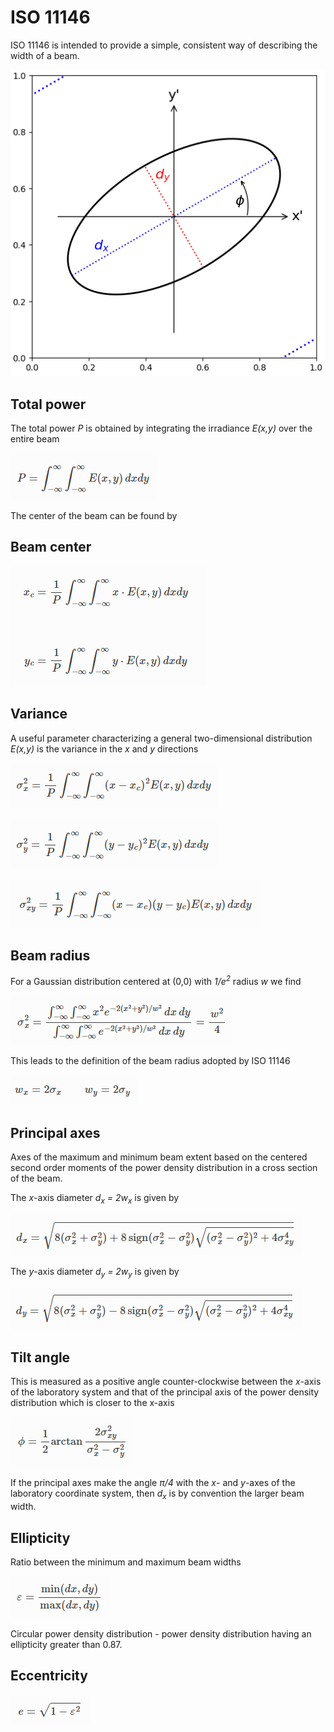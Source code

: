 # ISO 11146

ISO 11146 is intended to provide a simple, consistent way of describing the width of a beam.

![](./img/fig_ellipse.png)

## Total power

The total power <i>P</i> is obtained by integrating the irradiance <i>E(x,y)</i> over the entire beam

![Total power](./img/eq_power.png)

The center of the beam can be found by

## Beam center

![Beam center](./img/eq_center.png)

## Variance

A useful parameter characterizing a general two-dimensional distribution <i>E(x,y)</i> is the variance in the <i>x</i> and <i>y</i> directions

![Variance X](./img/eq_variance_x.png)

![Variance Y](./img/eq_variance_y.png)

![Variance XY](./img/eq_variance_xy.png)

## Beam radius

For a Gaussian distribution centered at (0,0) with <i>1/e<sup>2</sup></i> radius <i>w</i> we find

![Beam radius](./img/eq_radius.png)

This leads to the definition of the beam radius adopted by ISO 11146

![Beam radius](./img/eq_radius_xy.png)

## Principal axes

Axes of the maximum and minimum beam extent based on the centered second order moments of the power density distribution in a cross section of the beam.

The <i>x</i>-axis diameter <i>d<sub>x</sub> = 2w<sub>x</sub></i> is given by

![Diameter X](./img/eq_dx.png)

The <i>y</i>-axis diameter <i>d<sub>y</sub> = 2w<sub>y</sub></i> is given by

![Diameter Y](./img/eq_dy.png)

## Tilt angle

This is measured as a positive angle counter-clockwise between the <i>x</i>-axis of the laboratory system and that of the principal axis of the power density distribution which is closer to the x-axis

![Tilt angle](./img/eq_tilt.png)

If the principal axes make the angle <i>π/4</i> with the <i>x</i>- and <i>y</i>-axes of the laboratory coordinate system, then <i>d<sub>x</sub></i> is by convention the larger beam width.

## Ellipticity

Ratio between the minimum and maximum beam widths

![Ellipticity](./img/eq_ellipticity.png)

Circular power density distribution - power density distribution having an ellipticity greater than 0.87.

## Eccentricity

![Eccentricity](./img/eq_eccentricity.png)
